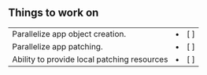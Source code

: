 ## Things to work on

|                                             |                |
|:--------------------------------------------|----------------|
| Parallelize app object creation.            | <li> [ ] </li> |
| Parallelize app patching.                   | <li> [ ] </li> |
| Ability to provide local patching resources | <li> [ ] </li> |

